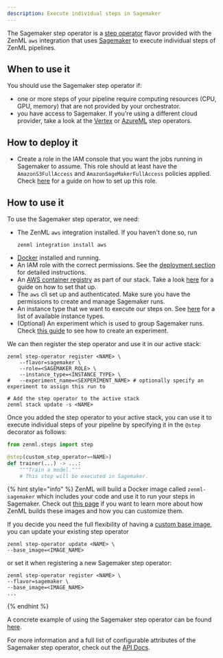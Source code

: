 ```yaml
---
description: Execute individual steps in Sagemaker
---
```


The Sagemaker step operator is a [step operator](./overview.md) flavor provided with
the ZenML `aws` integration that uses [Sagemaker](https://aws.amazon.com/sagemaker/)
to execute individual steps of ZenML pipelines.

## When to use it

You should use the Sagemaker step operator if:
* one or more steps of your pipeline require computing resources (CPU, GPU, memory) that are
not provided by your orchestrator.
* you have access to Sagemaker. If you're using a different cloud provider, take 
a look at the [Vertex](./gcloud_vertexai.md) or [AzureML](./azureml.md) step operators.

## How to deploy it

* Create a role in the IAM console that you want the jobs running in Sagemaker to assume.
This role should at least have the `AmazonS3FullAccess` and `AmazonSageMakerFullAccess`
policies applied. Check [here](https://docs.aws.amazon.com/sagemaker/latest/dg/sagemaker-roles.html#sagemaker-roles-create-execution-role) for a guide on how to set up this role.

## How to use it

To use the Sagemaker step operator, we need:
* The ZenML `aws` integration installed. If you haven't done so, run 
    ```shell
    zenml integration install aws
    ```
* [Docker](https://www.docker.com) installed and running.
* An IAM role with the correct permissions. See the [deployment section](#how-do-you-deploy-it)
for detailed instructions.
* An [AWS container registry](../container_registries/amazon_ecr.md) as part of our stack.
Take a look [here](../container_registries/amazon_ecr.md) for a guide on how to set that up.
* The `aws` cli set up and authenticated. Make sure you have the permissions to create 
and manage Sagemaker runs.
* An instance type that we want to execute our steps on.
See [here](https://docs.aws.amazon.com/sagemaker/latest/dg/notebooks-available-instance-types.html)
for a list of available instance types.
* (Optional) An experiment which is used to group Sagemaker runs. Check [this guide](https://docs.aws.amazon.com/sagemaker/latest/dg/experiments-create.html) to see how to create an experiment.

We can then register the step operator and use it in our active stack:
```shell
zenml step-operator register <NAME> \
    --flavor=sagemaker \
    --role=<SAGEMAKER_ROLE> \
    --instance_type=<INSTANCE_TYPE> \
#   --experiment_name=<SEXPERIMENT_NAME> # optionally specify an experiment to assign this run to

# Add the step operator to the active stack
zenml stack update -s <NAME>
```

Once you added the step operator to your active stack, you can use it to
execute individual steps of your pipeline by specifying it in the `@step` decorator as follows:
```python
from zenml.steps import step

@step(custom_step_operator=<NAME>)
def trainer(...) -> ...:
    """Train a model."""
    # This step will be executed in Sagemaker.
```

{% hint style="info" %}
ZenML will build a Docker image called `zenml-sagemaker` which includes your code and use it
to run your steps in Sagemaker. Check out
[this page](../../developer-guide/advanced-concepts/docker.md)
if you want to learn more about how ZenML builds these images and
how you can customize them.

If you decide you need the full flexibility of having a
[custom base image](../../developer-guide/advanced-concepts/docker.md#using-a-custom-base-image),
you can update your existing step operator
```shell
zenml step-operator update <NAME> \
--base_image=<IMAGE_NAME>
```
or set it when registering a new Sagemaker step operator:
```shell
zenml step-operator register <NAME> \
--flavor=sagemaker \
--base_image=<IMAGE_NAME>
...
```
{% endhint %}


A concrete example of using the Sagemaker step operator can be found 
[here](https://github.com/zenml-io/zenml/tree/main/examples/step_operator_remote_training).

For more information and a full list of configurable attributes of the Sagemaker step operator, check out the 
[API Docs](https://apidocs.zenml.io/latest/api_docs/integrations/#zenml.integrations.aws.step_operators.sagemaker_step_operator.SagemakerStepOperator).

